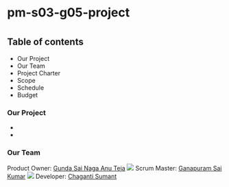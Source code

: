 # pm-s03-g05-project
#
## Table of contents
* Our Project
* Our Team
* Project Charter
* Scope
* Schedule
* Budget

### Our Project
*
*
### Our Team
Product Owner:
 [Gunda Sai Naga Anu Teja](https://github.com/GUNDAANUTEJ)
 ![](C:\Users\S542408\Downloads\ChangantiSumant.jpg)
 Scrum Master:
 [Ganapuram Sai Kumar](https://github.com/SaiKumar249)
  ![](C:\Users\S542408\Downloads\SaiKumar.png)
 Developer: 
 [Chaganti Sumant](https://github.com/sumant52)


